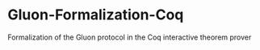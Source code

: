 # Gluon-Formalization-Coq
Formalization of the Gluon protocol in the Coq interactive theorem prover
